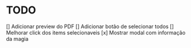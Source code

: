 # TODO

[] Adicionar preview do PDF
[] Adicionar botão de selecionar todos
[] Melhorar click dos items selecionaveis
[x] Mostrar modal com informação da magia
